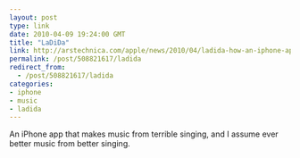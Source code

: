 ```yaml
---
layout: post
type: link
date: 2010-04-09 19:24:00 GMT
title: "LaDiDa"
link: http://arstechnica.com/apple/news/2010/04/ladida-how-an-iphone-app-can-replace-your-backing-band.ars
permalink: /post/508821617/ladida
redirect_from: 
  - /post/508821617/ladida
categories:
- iphone
- music
- ladida
---
```

An iPhone app that makes music from terrible singing, and I assume ever better music from better singing.